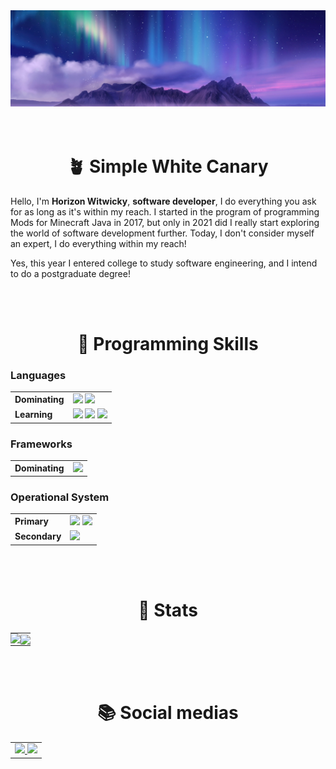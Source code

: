 <div align=center>
  <img src="assets/bg.png">
</div>
<br><br>


<h1 align=center>
  🪴 Simple White Canary
</h1>
<p>
  Hello, I'm <strong>Horizon Witwicky</strong>, <strong>software developer</strong>, I do everything you ask for as long as it's within my reach. I started in the program of programming Mods for Minecraft Java in 2017, but only in 2021 did I really start exploring the world of software development further. Today, I don't consider myself an expert, I do everything within my reach!
</p>
<p>
  Yes, this year I entered college to study software engineering, and I intend to do a postgraduate degree!
</p>
<br><br>


<h1 align=center>
  🍣 Programming Skills
</h1>
<h3>
  Languages
</h3>
<table>
  <tr>
    <td>
      <strong>Dominating</strong>
    </td>
    <td>
      <img src="https://img.shields.io/badge/c%23-%23239120.svg?style=for-the-badge&logo=csharp&logoColor=white">
      <img src="https://img.shields.io/badge/python-3670A0?style=for-the-badge&logo=python&logoColor=ffdd54">
    </td>
  </tr>
  <tr>
    <td>
      <strong>Learning</strong>
    </td>
    <td>
      <img src="https://img.shields.io/badge/c-%2300599C.svg?style=for-the-badge&logo=c&logoColor=white">
      <img src="https://img.shields.io/badge/rust-%23000000.svg?style=for-the-badge&logo=rust&logoColor=white">
      <img src="https://img.shields.io/badge/java-%23ED8B00.svg?style=for-the-badge&logo=openjdk&logoColor=white">
    </td>
  </tr>
</table>
<h3>
  Frameworks
</h3>
<table>
  <tr>
    <td>
      <strong>Dominating</strong>
    </td>
    <td>
      <img src="https://img.shields.io/badge/.NET-5C2D91?style=for-the-badge&logo=.net&logoColor=white">
    </td>
  <tr>
</table>
<h3>
  Operational System
</h3>
<table>
  <tr>
    <td>
      <strong>Primary</strong>
    </td>
    <td>
      <img src="https://img.shields.io/badge/Arch%20Linux-1793D1?logo=arch-linux&logoColor=fff&style=for-the-badge">
      <img src="https://img.shields.io/badge/Android-3DDC84?style=for-the-badge&logo=android&logoColor=white">
    </td>
  </tr>
  <tr>
    <td>
      <strong>Secondary</strong>
    </td>
    <td>
      <img src="https://img.shields.io/badge/Windows-0078D6?style=for-the-badge&logo=windows&logoColor=white">
    </td>
  </tr>
</table>
<br><br>



<h1 align=center>
  🧪 Stats
</h1>
<table align=center>
  <td style="padding: 0; width=50%">
    <img src="https://github-readme-stats.vercel.app/api/?username=theswcy&show_icons=true&bg_color=0D1117&text_color=cad3f5&icon_color=7e67ff&title_color=7e67ff&count_private=false&hide_border=true&hide_title=false" />
  </td>
  <td style="padding: 0; width=50%">
    <a href="https://github.com/theswcy"><img align="center" src="https://github-readme-stats.vercel.app/api/top-langs/?username=theswcy&show_icons=true&bg_color=0D1117&text_color=cad3f5&icon_color=7e67ff&title_color=7e67ff&count_private=false&hide_border=true&hide_title=false" /></a>
  </td>
</table>
<br><br>


<h1 align=center>
  📚 Social medias
</h1>
<table align=center>
  <tr>
    <td>
      <a href="https://instagram.com/theswcy" target="_blank">
        <img src="https://img.shields.io/badge/Instagram-%23E4405F.svg?style=for-the-badge&logo=Instagram&logoColor=white">
      </a>
      <a href="https://discord.com/users/461618792464646145" target="_blank">
        <img src="https://img.shields.io/badge/Discord-%235865F2.svg?style=for-the-badge&logo=discord&logoColor=white">
      </a>
    </td>
  </tr>
</table>